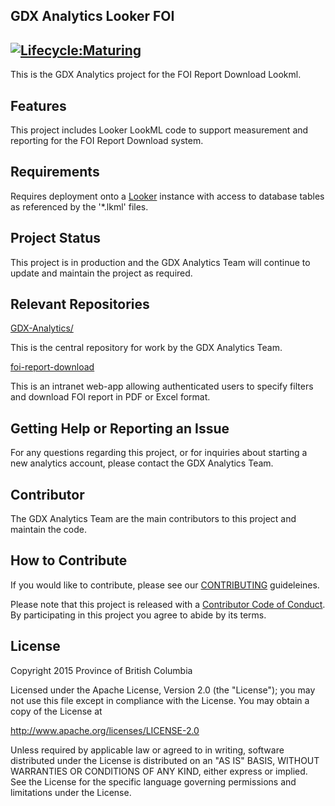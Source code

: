 ## GDX Analytics Looker FOI
[![Lifecycle:Maturing](https://img.shields.io/badge/Lifecycle-Maturing-007EC6)](<Redirect-URL>)
---

This is the GDX Analytics project for the FOI Report Download Lookml.

## Features

This project includes Looker LookML code to support measurement and reporting for the FOI Report Download system.

## Requirements
 
Requires deployment onto a [Looker](https://looker.com/) instance with access to database tables as referenced by the '*.lkml' files.

## Project Status

This project is in production and the GDX Analytics Team will continue to update and maintain the project as required.

## Relevant Repositories

[GDX-Analytics/](https://github.com/bcgov/GDX-Analytics/)

This is the central repository for work by the GDX Analytics Team.

[foi-report-download](https://github.com/bcgov/foi-report-download)

This is an intranet web-app allowing authenticated users to specify filters and download FOI report in PDF or Excel format.

## Getting Help or Reporting an Issue
 
For any questions regarding this project, or for inquiries about starting a new analytics account, please contact the GDX Analytics Team.
 
## Contributor
 
The GDX Analytics Team are the main contributors to this project and maintain the code.

## How to Contribute

If you would like to contribute, please see our [CONTRIBUTING](CONTRIBUTING.md) guideleines.

Please note that this project is released with a [Contributor Code of Conduct](CODE_OF_CONDUCT.md). By participating in this project you agree to abide by its terms.
 
## License

Copyright 2015 Province of British Columbia

Licensed under the Apache License, Version 2.0 (the "License");
you may not use this file except in compliance with the License.
You may obtain a copy of the License at

   http://www.apache.org/licenses/LICENSE-2.0

Unless required by applicable law or agreed to in writing, software
distributed under the License is distributed on an "AS IS" BASIS,
WITHOUT WARRANTIES OR CONDITIONS OF ANY KIND, either express or implied.
See the License for the specific language governing permissions and limitations under the License.
